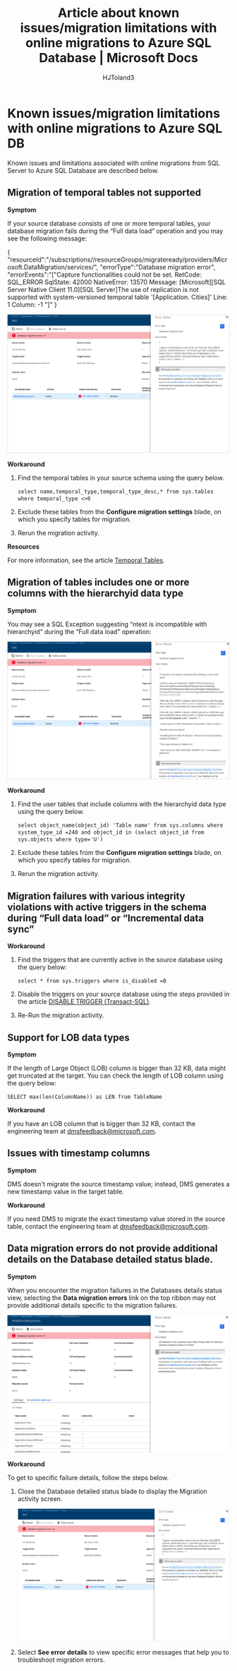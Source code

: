 ﻿---
title: Article about known issues/migration limitations with online migrations to Azure SQL Database | Microsoft Docs
description: Learn about known issues/migration limitations with online migrations to Azure SQL Database.
services: database-migration
author: HJToland3
ms.author: jtoland
manager: 
ms.reviewer: 
ms.service: database-migration
ms.workload: data-services
ms.custom: mvc
ms.topic: article
ms.date: 09/11/2018
---

# Known issues/migration limitations with online migrations to Azure SQL DB

Known issues and limitations associated with online migrations from SQL Server to Azure SQL Database are described below.

## Migration of temporal tables not supported

**Symptom**

If your source database consists of one or more temporal tables, your database migration fails during the “Full data load” operation and you may see the following message:

{ "resourceId":"/subscriptions/<subscription id>/resourceGroups/migrateready/providers/Microsoft.DataMigration/services/<DMS Service name>", "errorType":"Database migration error", "errorEvents":"["Capture functionalities could not be set. RetCode: SQL_ERROR SqlState: 42000 NativeError: 13570 Message: [Microsoft][SQL Server Native Client 11.0][SQL Server]The use of replication is not supported with system-versioned temporal table '[Application. Cities]' Line: 1 Column: -1 "]" }
 
 ![Temporal table errors example](media\known-issues-azure-sql-online\dms-temporal-tables-errors.png)

**Workaround**

1. Find the temporal tables in your source schema using the query below.
     ``` 
     select name,temporal_type,temporal_type_desc,* from sys.tables where temporal_type <>0
     ```
2. Exclude these tables from the **Configure migration settings** blade, on which you specify tables for migration.

3. Rerun the migration activity.

**Resources**

For more information, see the article [Temporal Tables](https://docs.microsoft.com/sql/relational-databases/tables/temporal-tables?view=sql-server-2017).
 
## Migration of tables includes one or more columns with the hierarchyid data type

**Symptom**

You may see a SQL Exception suggesting “ntext is incompatible with hierarchyid” during the “Full data load” operation:
     
![hierarchyid errors example](media\known-issues-azure-sql-online\dms-hierarchyid-errors.png)

**Workaround**

1. Find the user tables that include columns with the hierarchyid data type using the query below.

      ``` 
      select object_name(object_id) 'Table name' from sys.columns where system_type_id =240 and object_id in (select object_id from sys.objects where type='U')
      ``` 

 2.	Exclude these tables from the **Configure migration settings** blade, on which you specify tables for migration.

 3.	Rerun the migration activity.

## Migration failures with various integrity violations with active triggers in the schema during “Full data load” or “Incremental data sync”

**Workaround**
1. Find the triggers that are currently active in the source database using the query below:
     ```
     select * from sys.triggers where is_disabled =0
     ```
2. Disable the triggers on your source database using the steps provided in the article [DISABLE TRIGGER (Transact-SQL)](https://docs.microsoft.com/sql/t-sql/statements/disable-trigger-transact-sql?view=sql-server-2017).

3. Re-Run the migration activity.

## Support for LOB data types

**Symptom**

If the length of Large Object (LOB) column is bigger than 32 KB, data might get truncated at the target. You can check the length of LOB column using the query below: 

``` 
SELECT max(len(ColumnName)) as LEN from TableName
```

**Workaround**

If you have an LOB column that is bigger than 32 KB, contact the engineering team at [dmsfeedback@microsoft.com](mailto:dmsfeedback@microsoft.com).

## Issues with timestamp columns

**Symptom**

DMS doesn't migrate the source timestamp value; instead, DMS generates a new timestamp value in the target table.

**Workaround**

If you need DMS to migrate the exact timestamp value stored in the source table, contact the engineering team at [dmsfeedback@microsoft.com](mailto:dmsfeedback@microsoft.com).

## Data migration errors do not provide additional details on the Database detailed status blade.

**Symptom**

When you encounter the migration failures in the Databases details status view, selecting the **Data migration errors** link on the top ribbon may not provide  additional details specific to the migration failures.

![data migration errors no details example](media\known-issues-azure-sql-online\dms-data-migration-errors-no-details.png)

**Workaround**

To get to specific failure details, follow the steps below.

1. Close the Database detailed status blade to display the Migration activity screen.

     ![migration activity screen](media\known-issues-azure-sql-online\dms-migration-activity-screen.png)

2. Select **See error details** to view specific error messages that help you to troubleshoot migration errors.
